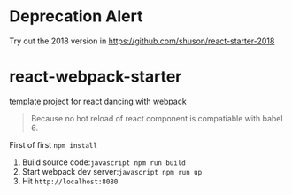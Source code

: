 # Deprecation Alert
Try out the 2018 version in https://github.com/shuson/react-starter-2018

# react-webpack-starter
template project for react dancing with webpack

> Because no hot reload of react component is compatiable with babel 6.

First of first ``` npm install ```

1. Build source code:```javascript npm run build ```
2. Start webpack dev server:```javascript npm run up ```
3. Hit ``` http://localhost:8080 ```
